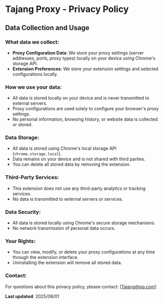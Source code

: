 # Tajang Proxy - Privacy Policy

## Data Collection and Usage

### What data we collect:
- **Proxy Configuration Data**: We store your proxy settings (server addresses, ports, proxy types) locally on your device using Chrome's storage API.
- **Extension Preferences**: We store your extension settings and selected configurations locally.

### How we use your data:
- All data is stored locally on your device and is never transmitted to external servers.
- Proxy configurations are used solely to configure your browser's proxy settings.
- No personal information, browsing history, or website data is collected or stored.

### Data Storage:
- All data is stored using Chrome's local storage API (`chrome.storage.local`).
- Data remains on your device and is not shared with third parties.
- You can delete all stored data by removing the extension.

### Third-Party Services:
- This extension does not use any third-party analytics or tracking services.
- No data is transmitted to external servers or services.

### Data Security:
- All data is stored locally using Chrome's secure storage mechanisms.
- No network transmission of personal data occurs.

### Your Rights:
- You can view, modify, or delete your proxy configurations at any time through the extension interface.
- Uninstalling the extension will remove all stored data.

### Contact:
For questions about this privacy policy, please contact: [Tajang@qq.com]

**Last updated**: 2025/08/01
